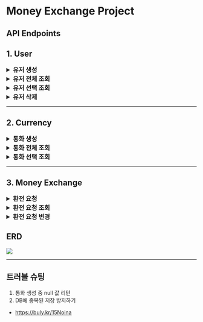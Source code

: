 # Money Exchange Project

## API Endpoints

## 1. User

<details>
<summary style="font-size: 1.17em; font-weight: bold;">유저 생성</summary>
<div markdown="1">

| **이름**   | **타입**               | **설명**  | **필수여부** |
|----------|----------------------|---------| --- |
| id       | INT (AUTO_INCREMENT) | 유저 id   | Y |
| name     | VARCHAR(10)          | 유저 이름   | Y |
| email    | VARCHAR(255)         | 유저 이메일  | Y |

### Request

```
POST 'localhost:8080/users'
```

```json
{
  "name": "user1",
  "email": "user1@test.com"
}
```

### Response

Success HTTP Status : 201

``` json
{
    "id": 1,
    "name": "user1",
    "email": "user1@test.com"
}
```

</div>
</details>

<details>
<summary style="font-size: 1.17em; font-weight: bold;">유저 전체 조회</summary>
<div markdown="1">


| **이름**   | **타입**               | **설명**  | **필수여부** |
|----------|----------------------|---------| --- |
| id       | INT (AUTO_INCREMENT) | 유저 id   | Y |
| name     | VARCHAR(10)          | 유저 이름   | Y |
| email    | VARCHAR(40)          | 유저 이메일  | Y |

### Request

```
GET 'localhost:8080/users'
```

### Response

Success HTTP Status : 200

```json
[
    {
        "id": 1,
        "name": "Park",
        "email": "bbb@gmail.com"
    },
    {
        "id": 2,
        "name": "Kim",
        "email": "kim@gmail.com"
    }
]
```

유저가 없는 경우 빈 배열 반환

```json
[]
```

</div>
</details>

<details>
<summary style="font-size: 1.17em; font-weight: bold;">유저 선택 조회</summary>
<div markdown="1">


| **이름**   | **타입**               | **설명**  | **필수여부** |
|----------|----------------------|---------| --- |
| id       | INT (AUTO_INCREMENT) | 유저 id   | Y |
| name     | VARCHAR(10)          | 유저 이름   | Y |
| email    | VARCHAR(40)          | 유저 이메일  | Y |

### Request

```
GET 'localhost:8080/users/{id}'
```

### Response

Success HTTP Status : 200

Fail HTTP Status : 404

성공

``` json
{
    "id": 1,
    "name": "Park",
    "email": "bbb@gmail.com"
}
```

실패

``` json
{
    "httpStatus": "NOT_FOUND",
    "message": "사용자를 찾을 수 없습니다."
}
```

</div>
</details>

<details>
<summary style="font-size: 1.17em; font-weight: bold;">유저 삭제</summary>
<div markdown="1">

### Request

```
DELETE 'localhost:8080/users/{id}'
```

### Response

Success HTTP Status : 200

Fail HTTP Status : 404

성공

``` plaintext
정상적으로 삭제되었습니다.
```

실패

``` json
{
    "httpStatus": "NOT_FOUND",
    "message": "사용자를 찾을 수 없습니다."
}
```

</div>
</details>

----

## 2. Currency

<details>
<summary style="font-size: 1.17em; font-weight: bold;">통화 생성</summary>
<div markdown="1">

| **이름**       | **타입**               | **설명** | **필수여부** |
|--------------|----------------------|--------| --- |
| id           | INT (AUTO_INCREMENT) | 통화 id  | Y |
| currencyName | VARCHAR(10)          | 통화 이름  | Y |
| exchangeRate | DECIMAL(38,2)        | 통화 환율  | Y |
| symbol       | VARCHAR(3)           | 통화 심볼  | Y |

### Request

```
POST 'http://localhost:8080/currencies'
```

```json
{
  "currencyName": "USD",
  "exchangeRate": 1395.00,
  "symbol": "$"
}
```

### Response

Success HTTP Status : 201

Fail HTTP Status : 400 (중복된 통화를 생성할 시)

성공
```json
{
    "id": 1,
    "currencyName": "USD",
    "exchangeRate": 1395.00,
    "symbol": "$"
}
```

실패
```json
{
    "httpStatus": "BAD_REQUEST",
    "message": "이미 같은 통화가 존재합니다."
}
```

</div>
</details>

<details>
<summary style="font-size: 1.17em; font-weight: bold;">통화 전체 조회</summary>
<div markdown="1">

| **이름**       | **타입**               | **설명** | **필수여부** |
|--------------|----------------------|--------| --- |
| id           | INT (AUTO_INCREMENT) | 통화 id  | Y |
| currencyName | VARCHAR(10)          | 통화 이름  | Y |
| exchangeRate | DECIMAL(38,2)        | 통화 환율  | Y |
| symbol       | VARCHAR(3)           | 통화 심볼  | Y |

### Request

```
GET 'http://localhost:8080/currencies'
```

### Response

Success HTTP Status : 200

```json
[
    {
        "id": 1,
        "currencyName": "USD",
        "exchangeRate": 1395.00,
        "symbol": "$"
    },
    {
        "id": 2,
        "currencyName": "KRW",
        "exchangeRate": 1000.00,
        "symbol": "₩"
    }
]
```

통화가 없는 경우 빈 배열 반환

```json
[]
```

</div>
</details>

<details>
<summary style="font-size: 1.17em; font-weight: bold;">통화 선택 조회</summary>
<div markdown="1">

| **이름**       | **타입**               | **설명** | **필수여부** |
|--------------|----------------------|--------| --- |
| id           | INT (AUTO_INCREMENT) | 통화 id  | Y |
| currencyName | VARCHAR(10)          | 통화 이름  | Y |
| exchangeRate | DECIMAL(38,2)        | 통화 환율  | Y |
| symbol       | VARCHAR(3)           | 통화 심볼  | Y |

### Request

```
GET 'http://localhost:8080/currencies/{id}'
```

### Response

Success HTTP Status : 200

Fail HTTP Status : 404

성공

```json
{
    "id": 1,
    "currencyName": "USD",
    "exchangeRate": 1395.00,
    "symbol": "$"
}
```

실패

```json
{
    "httpStatus": "NOT_FOUND",
    "message": "통화를 찾을 수 없습니다."
}
```

</div>
</details>

----

## 3. Money Exchange

<details>
<summary style="font-size: 1.17em; font-weight: bold;">환전 요청</summary>
<div markdown="1">

### Request
| **이름**         | **타입**        | **설명**        | **필수여부** |
|----------------|---------------|---------------| --- |
| exchangeAmount | DECIMAL(38,2) | 환전 요청 금액(KRW) | Y |
| currencyName   | VARCHAR(10)   | 통화 이름         | Y |

```
POST 'http://localhost:8080/exchange/{userid}'
```

```json
{
  "exchangeAmount": 50000,
  "currencyName": "USD"
}
```

### Response
| **이름**              | **타입**               | **설명**                      | **필수여부** |
|---------------------|----------------------|-----------------------------| --- |
| id                  | INT (AUTO_INCREMENT) | 환전 id                       | Y |
| name                | VARCHAR(10)          | 유저 이름                       | Y |
| currencyName        | VARCHAR(10)          | 통화 이름                       | Y |
| amountInKrw         | DECIMAL(38,2)        | 환전 요청 금액(KRW)               | Y |
| amountAfterExchange | DECIMAL(38,2)        | 환전 후 금액(환전 된 통화 기준)         | Y |
| exchangeRequestStatus        | TINYINT              | 환전 요청 상태(NORMAL, CANCELLED) | Y |
| createdDate        | DATETIME             | 작성일                         | Y |
| modDate        | DATETIME             | 수정일                         | Y |

Success HTTP Status : 200

Fail HTTP Status : 404

성공
```json
{
    "id": 1,
    "name": "user1",
    "currencyName": "USD",
    "amountInKrw": 50000,
    "amountAfterExchange": 35.84,
    "exchangeRequestStatus": "NORMAL",
    "createdDate": "2024-11-29T10:08:13.80103",
    "modDate": "2024-11-29T10:08:13.80103"
}
```

실패
```json
{
    "httpStatus": "NOT_FOUND",
    "message": "사용자를 찾을 수 없습니다."
}
```

```json
{
    "httpStatus": "NOT_FOUND",
    "message": "통화를 찾을 수 없습니다."
}
```

</div>
</details>

<details>
<summary style="font-size: 1.17em; font-weight: bold;">환전 요청 조회</summary>
<div markdown="1">

| **이름**              | **타입**               | **설명**                      | **필수여부** |
|---------------------|----------------------|-----------------------------| --- |
| id                  | INT (AUTO_INCREMENT) | 환전 id                       | Y |
| name                | VARCHAR(10)          | 유저 이름                       | Y |
| currencyName        | VARCHAR(10)          | 통화 이름                       | Y |
| amountInKrw         | DECIMAL(38,2)        | 환전 요청 금액(KRW)               | Y |
| amountAfterExchange | DECIMAL(38,2)        | 환전 후 금액(환전 된 통화 기준)         | Y |
| exchangeRequestStatus        | TINYINT              | 환전 요청 상태(NORMAL, CANCELLED) | Y |
| createdDate        | DATETIME             | 작성일                         | Y |
| modDate        | DATETIME             | 수정일                         | Y |

### Request

```
GET 'http://localhost:8080/exchange/{userId}'
```

### Response

Success HTTP Status : 200

```json
[
    {
        "id": 1,
        "name": "user1",
        "currencyName": "USD",
        "amountInKrw": 50000.00,
        "amountAfterExchange": 35.84,
        "exchangeRequestStatus": "NORMAL",
        "createdDate": "2024-11-29T10:08:13.80103",
        "modDate": "2024-11-29T10:08:13.80103"
    },
    {
        "id": 2,
        "name": "user1",
        "currencyName": "USD",
        "amountInKrw": 50000.00,
        "amountAfterExchange": 35.84,
        "exchangeRequestStatus": "NORMAL",
        "createdDate": "2024-11-29T10:25:31.667909",
        "modDate": "2024-11-29T10:25:31.667909"
    }
]
```

환전 요청 데이터가 없을 시 빈 배열 반환
```json
[]
```

</div>
</details>

<details>
<summary style="font-size: 1.17em; font-weight: bold;">환전 요청 변경</summary>
<div markdown="1">

| **이름**              | **타입**               | **설명**                      | **필수여부** |
|---------------------|----------------------|-----------------------------| --- |
| id                  | INT (AUTO_INCREMENT) | 환전 id                       | Y |
| name                | VARCHAR(10)          | 유저 이름                       | Y |
| currencyName        | VARCHAR(10)          | 통화 이름                       | Y |
| amountInKrw         | DECIMAL(38,2)        | 환전 요청 금액(KRW)               | Y |
| amountAfterExchange | DECIMAL(38,2)        | 환전 후 금액(환전 된 통화 기준)         | Y |
| exchangeRequestStatus        | TINYINT              | 환전 요청 상태(NORMAL, CANCELLED) | Y |
| createdDate        | DATETIME             | 작성일                         | Y |
| modDate        | DATETIME             | 수정일                         | Y |

### Request

```
PATCH 'http://localhost:8080/exchange/{id}'
```

환전 요청 취소
```json
{
  "exchangeRequestStatus": "CANCELLED"
}
```
환전 요청 정상
```json
{
  "exchangeRequestStatus": "NORMAL"
}
```

### Response

Success HTTP Status : 200

Fail HTTP Status : 400

성공

```json
{
    "id": 1,
    "name": "user1",
    "currencyName": "USD",
    "amountInKrw": 50000.00,
    "amountAfterExchange": 35.84,
    "exchangeRequestStatus": "CANCELLED",
    "createdDate": "2024-11-29T10:08:13.80103",
    "modDate": "2024-11-29T10:30:58.50652"
}
```

실패

```json
{
    "timestamp": "2024-11-29T01:32:55.344+00:00",
    "status": 400,
    "error": "Bad Request",
    "message": "JSON parse error: Cannot deserialize value of type `com.jhpark.moneyexchange.ExchangeRequestStatus` from String \"cd\": not one of the values accepted for Enum class: [CANCELLED, NORMAL]",
    "path": "/exchange/1"
}
```

</div>
</details>


## ERD
![](https://velog.velcdn.com/images/jelog_131/post/ad222e68-e799-4a8f-8f35-d0ec2f96f6f8/image.png)

---

## 트러블 슈팅
1. 통화 생성 중 null 값 리턴
2. DB에 중복된 저장 방지하기

- https://buly.kr/15Noina